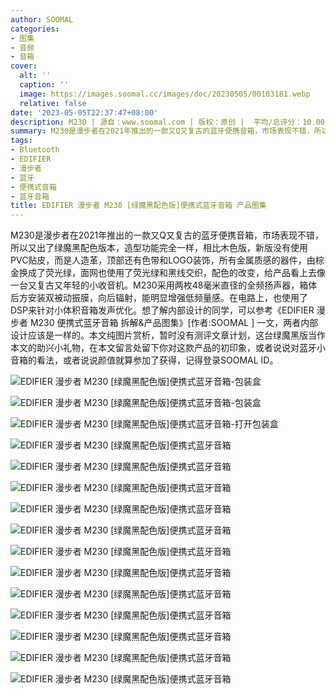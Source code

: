```yaml
---
author: SOOMAL
categories:
- 图集
- 音频
- 音箱
cover:
  alt: ''
  caption: ''
  image: https://images.soomal.cc/images/doc/20230505/00103181.webp
  relative: false
date: '2023-05-05T22:37:47+08:00'
description: M230 | 源自：www.soomal.com | 版权：原创 |  平均/总评分：10.00/40
summary: M230是漫步者在2021年推出的一款又Q又复古的蓝牙便携音箱，市场表现不错，所以又出了绿魔黑配色版本，造型功能完全一样，相比木色版，新版没有使用PVC贴皮，而是人造革，顶部还有色带和LOGO装饰，所有金属质感的器件，由棕金换成了荧光绿，面网也使用了荧光绿和黑线交织，配色的改变，给产品看上去像一台又复古又年轻的小收音机。
tags:
- Bluetooth
- EDIFIER
- 漫步者
- 蓝牙
- 便携式音箱
- 蓝牙音箱
title: EDIFIER 漫步者 M230 [绿魔黑配色版]便携式蓝牙音箱 产品图集
---
```


M230是漫步者在2021年推出的一款又Q又复古的蓝牙便携音箱，市场表现不错，所以又出了绿魔黑配色版本，造型功能完全一样，相比木色版，新版没有使用PVC贴皮，而是人造革，顶部还有色带和LOGO装饰，所有金属质感的器件，由棕金换成了荧光绿，面网也使用了荧光绿和黑线交织，配色的改变，给产品看上去像一台又复古又年轻的小收音机。M230采用两枚48毫米直径的全频扬声器，箱体后方安装双被动振膜，向后辐射，能明显增强低频量感。在电路上，也使用了DSP来针对小体积音箱发声优化。想了解内部设计的同学，可以参考《EDIFIER 漫步者 M230 便携式蓝牙音箱 拆解&产品图集》[作者:SOOMAL ]
一文，两者内部设计应该是一样的。本文纯图片赏析，暂时没有测评文章计划，这台绿魔黑版当作本文的助兴小礼物，在本文留言处留下你对这款产品的初印象，或者说说对蓝牙小音箱的看法，或者说说颜值就算参加了获得，记得登录SOOMAL ID。



![EDIFIER 漫步者 M230 [绿魔黑配色版]便携式蓝牙音箱-包装盒](https://images.soomal.cc/images/doc/20230505/00103168.webp)



![EDIFIER 漫步者 M230 [绿魔黑配色版]便携式蓝牙音箱-包装盒](https://images.soomal.cc/images/doc/20230505/00103169.webp)



![EDIFIER 漫步者 M230 [绿魔黑配色版]便携式蓝牙音箱-打开包装盒](https://images.soomal.cc/images/doc/20230505/00103170.webp)



![EDIFIER 漫步者 M230 [绿魔黑配色版]便携式蓝牙音箱](https://images.soomal.cc/images/doc/20230505/00103171.webp)



![EDIFIER 漫步者 M230 [绿魔黑配色版]便携式蓝牙音箱](https://images.soomal.cc/images/doc/20230505/00103172.webp)



![EDIFIER 漫步者 M230 [绿魔黑配色版]便携式蓝牙音箱](https://images.soomal.cc/images/doc/20230505/00103173.webp)



![EDIFIER 漫步者 M230 [绿魔黑配色版]便携式蓝牙音箱](https://images.soomal.cc/images/doc/20230505/00103174.webp)



![EDIFIER 漫步者 M230 [绿魔黑配色版]便携式蓝牙音箱](https://images.soomal.cc/images/doc/20230505/00103175.webp)



![EDIFIER 漫步者 M230 [绿魔黑配色版]便携式蓝牙音箱](https://images.soomal.cc/images/doc/20230505/00103176.webp)



![EDIFIER 漫步者 M230 [绿魔黑配色版]便携式蓝牙音箱](https://images.soomal.cc/images/doc/20230505/00103177.webp)



![EDIFIER 漫步者 M230 [绿魔黑配色版]便携式蓝牙音箱](https://images.soomal.cc/images/doc/20230505/00103178.webp)



![EDIFIER 漫步者 M230 [绿魔黑配色版]便携式蓝牙音箱](https://images.soomal.cc/images/doc/20230505/00103179.webp)



![EDIFIER 漫步者 M230 [绿魔黑配色版]便携式蓝牙音箱](https://images.soomal.cc/images/doc/20230505/00103180.webp)



![EDIFIER 漫步者 M230 [绿魔黑配色版]便携式蓝牙音箱](https://images.soomal.cc/images/doc/20230505/00103181.webp)



![EDIFIER 漫步者 M230 [绿魔黑配色版]便携式蓝牙音箱](https://images.soomal.cc/images/doc/20230505/00103182.webp)